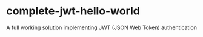 # complete-jwt-hello-world
A full working solution implementing JWT (JSON Web Token) authentication
